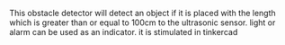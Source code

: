 This obstacle detector will detect an object if it is placed with the length which is greater than or equal to 100cm to the ultrasonic sensor. light or alarm can be used as an indicator. it is stimulated in tinkercad
